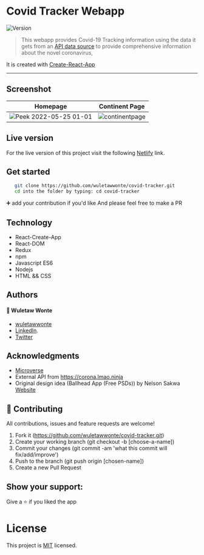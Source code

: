 # Covid Tracker Webapp

<img alt="Version" src="https://img.shields.io/badge/version-1.0.0-blue.svg?cacheSeconds=2592000" />

> This webapp provides Covid-19 Tracking information using the data it gets from an [API data source](https://corona.lmao.ninja) to provide comprehensive information about the novel coronavirus, 
> 
It is created with [Create-React-App](https://github.com/facebook/create-react-app)

---

## Screenshot
| Homepage |   Continent Page |
| ---------- | ----------- |
| ![Peek 2022-05-25 01-01](https://user-images.githubusercontent.com/12524453/170140297-e19156b6-af2f-4286-9449-9560bdc78166.gif) | ![continentpage](https://user-images.githubusercontent.com/12524453/169500557-ead21724-7e92-4471-8ab7-66dbfaabb8e3.png) |
</p>


## Live version

For the live version of this project visit the following [Netlify](https://global-covid-data-tracker.netlify.app/) link.

## Get started

```bash
   git clone https://github.com/wuletawwonte/covid-tracker.git
   cd into the folder by typing: cd covid-tracker
```

 :heavy_plus_sign: add your contribution if you'd like
 And please feel free to make a PR

 ## Technology

- React-Create-App
- React-DOM
- Redux
- npm
- Javascript ES6
- Nodejs
- HTML && CSS

## Authors

#### :bust_in_silhouette: Wuletaw Wonte 
  - [wuletawwonte](https://github.com/wuletawwonte)
  - [LinkedIn](https://www.linkedin.com/in/wuletaw-wonte/).  
  - [Twitter](https://twitter.com/wuletaww) 

## Acknowledgments

- [Microverse](https://www.microverse.org/)
- External API from https://corona.lmao.ninja
- Original design idea (Ballhead App (Free PSDs)) by Nelson Sakwa [Website](https://www.behance.net/gallery/31579789/Ballhead-App-(Free-PSDs))

## 🤝 Contributing
All contributions, issues and feature requests are welcome!

1. Fork it (https://github.com/wuletawwonte/covid-tracker.git)
2. Create your working branch (git checkout -b [choose-a-name])
3. Commit your changes (git commit -am 'what this commit will fix/add/improve')
4. Push to the branch (git push origin [chosen-name])
5. Create a new Pull Request

## Show your support:

Give a :star: if you liked the app

# License
This project is [MIT](LICENSE.md) licensed.
